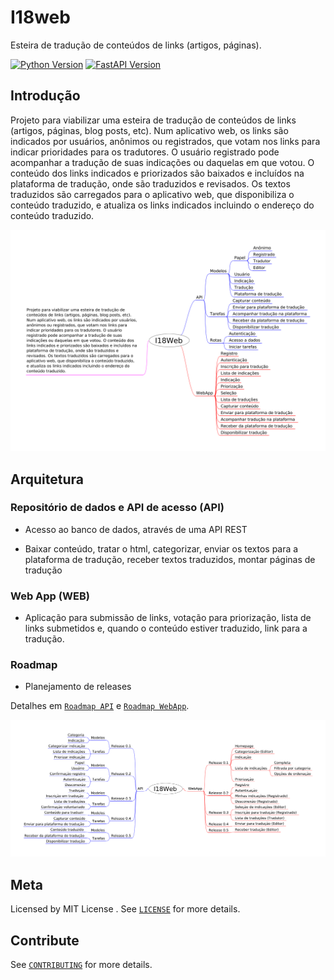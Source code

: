 # I18web

Esteira de tradução de conteúdos de links (artigos, páginas).

[![Python Version][python-image]][python-url]
[![FastAPI Version][fastapi-image]][fastapi-url]

## Introdução

Projeto para viabilizar uma esteira de tradução de conteúdos de links (artigos, páginas, blog posts, etc). Num aplicativo web, os links são indicados por usuários, anônimos ou registrados, que votam nos links para indicar prioridades para os tradutores. O usuário registrado pode acompanhar a tradução de suas indicações ou daquelas em que votou. O conteúdo dos links indicados e priorizados são baixados e incluídos na plataforma de tradução, onde são traduzidos e revisados. Os textos traduzidos são carregados para o aplicativo web, que disponibiliza o conteúdo traduzido, e atualiza os links indicados incluindo o endereço do conteúdo traduzido.

[![Esboço do projeto][mindmap-image]][mindmap-image]

## Arquitetura

### Repositório de dados e API de acesso (API)

* Acesso ao banco de dados, através de uma API REST

* Baixar conteúdo, tratar o html, categorizar, enviar os textos para a plataforma de tradução, receber textos traduzidos, montar páginas de tradução

### Web App (WEB)

* Aplicação para submissão de links, votação para priorização, lista de links submetidos e, quando o conteúdo estiver traduzido, link para a tradução.

### Roadmap

* Planejamento de releases

Detalhes em [``Roadmap API``](roadmap_api.md) e [``Roadmap WebApp``](roadmap_web.md). 

[![Roadmap do projeto][mindmap-roadmap-image]][mindmap-roadmap-image]

## Meta

Licensed by MIT License . See [``LICENSE``](LICENSE) for more details.

## Contribute

See [``CONTRIBUTING``](CONTRIBUTING.md) for more details.

<!-- Markdown link & img dfn's -->
[mindmap-image]: https://github.com/hilam/i18web/blob/main/docs/images/I18Web.png
[mindmap-roadmap-image]: https://github.com/hilam/i18web/blob/main/docs/images/I18Web_roadmap.png
[python-image]: https://img.shields.io/badge/python-v3.8+-blue
[fastapi-image]: https://img.shields.io/badge/fastapi-0.68.0-green
[python-url]: https://www.python.org/downloads/release/python-385/
[fastapi-url]: https://fastapi.tiangolo.com/
[fastsql-url]: https://github.com/mfreeborn/fastapi-sqlalchemy
[python_dotenv-url]: https://github.com/theskumar/python-dotenv
[uvicorn-url]: https://www.uvicorn.org/
[psycopg2-url]: https://www.psycopg.org/
